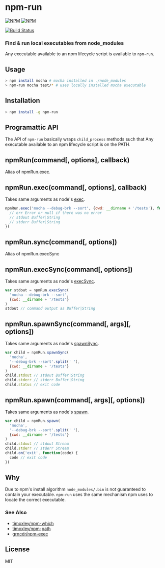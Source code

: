 # npm-run

[![NPM](https://nodei.co/npm/npm-run.png?downloads=true&downloadRank=true)](https://nodei.co/npm-dl/npm-run/)
[![NPM](https://nodei.co/npm-dl/npm-run.png?months=3&height=3&chrome)](https://nodei.co/npm/npm-run/)

[![Build Status](https://travis-ci.org/timoxley/npm-run.svg?branch=master)](https://travis-ci.org/timoxley/npm-run)

### Find & run local executables from node_modules

Any executable available to an npm lifecycle script is available to `npm-run`.

## Usage

```bash
> npm install mocha # mocha installed in ./node_modules
> npm-run mocha test/* # uses locally installed mocha executable 
```

## Installation

```bash
> npm install -g npm-run
```

## Programattic API

The API of `npm-run` basically wraps `child_process` methods such that Any executable available to an npm lifecycle script is on the PATH.

## npmRun(command[, options], callback)

Alias of npmRun.exec.

## npmRun.exec(command[, options], callback)

Takes same arguments as node's [exec](https://nodejs.org/api/child_process.html#child_process_child_process_exec_command_options_callback).

```js
npmRun.exec('mocha --debug-brk --sort', {cwd: __dirname + '/tests'}, function(err, stdout, stderr) {
  // err Error or null if there was no error
  // stdout Buffer|String
  // stderr Buffer|String
})
```

## npmRun.sync(command[, options])

Alias of npmRun.execSync

## npmRun.execSync(command[, options])

Takes same arguments as node's [execSync](https://nodejs.org/api/child_process.html#child_process_child_process_execsync_command_options).

```js
var stdout = npmRun.execSync(
  'mocha --debug-brk --sort',
  {cwd: __dirname + '/tests'}
)
stdout // command output as Buffer|String
```

## npmRun.spawnSync(command[, args][, options])

Takes same arguments as node's [spawnSync](https://nodejs.org/api/child_process.html#child_process_child_process_spawnsync_command_args_options).

```js
var child = npmRun.spawnSync(
  'mocha',
  '--debug-brk --sort'.split(' '),
  {cwd: __dirname + '/tests'}
)
child.stdout // stdout Buffer|String
child.stderr // stderr Buffer|String
child.status // exit code
```

## npmRun.spawn(command[, args][, options])

Takes same arguments as node's [spawn](https://nodejs.org/api/child_process.html#child_process_child_process_spawn_command_args_options).

```js
var child = npmRun.spawn(
  'mocha',
  '--debug-brk --sort'.split(' '),
  {cwd: __dirname + '/tests'}
)
child.stdout // stdout Stream
child.stderr // stderr Stream
child.on('exit', function(code) {
  code // exit code
})
```

## Why

Due to npm's install algorithm `node_modules/.bin` is not guaranteed to contain your executable. `npm-run` uses the same mechanism npm uses to locate the correct executable.

### See Also

* [timoxley/npm-which](https://github.com/timoxley/npm-which)
* [timoxley/npm-path](https://github.com/timoxley/npm-path)
* [grncdr/npm-exec](https://github.com/grncdr/npm-exec)

## License

MIT
